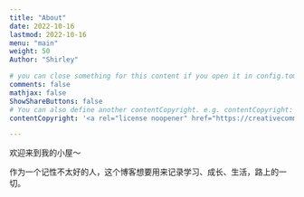 ```yaml
---
title: "About"
date: 2022-10-16
lastmod: 2022-10-16
menu: "main"
weight: 50
Author: "Shirley"

# you can close something for this content if you open it in config.toml.
comments: false
mathjax: false
ShowShareButtons: false
# You can also define another contentCopyright. e.g. contentCopyright: "This is another copyright."
contentCopyright: '<a rel="license noopener" href="https://creativecommons.org/licenses/by-nc-nd/4.0/" target="_blank">转载请注明出处！</a>'

---
```


欢迎来到我的小屋～

作为一个记性不太好的人，这个博客想要用来记录学习、成长、生活，路上的一切。
